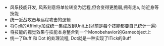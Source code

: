 - 风系技能开发, 风系刻意将单位转变为远程,但会变得更脆弱,拥有走a, 防近身等技能
- 统一近战攻击与远程攻击的逻辑
- 将Cell的Affinity加成统一集成放到Unit上(以前是每个技能都要自己统计一遍)
- 将技能的视觉效果与技能本身整合到一个Monobehavior的Gameobject上
- 统一了Buff 和 Dot 的处理流程, Dot就是一种实现了ITick的Buff
